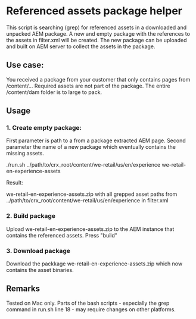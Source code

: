 # Referenced assets package helper

This script is searching (grep) for referenced assets in a downloaded and unpacked AEM package. A new and empty package with the references to the assets in filter.xml will be created. The new package can be uploaded and built on AEM server to collect the assets in the package.

## Use case: 

You received a package from your customer that only contains pages from /content/... Required assets are not part of the package. The entire /content/dam folder is to large to pack. 

## Usage

### 1. Create empty package:

First parameter is path to a from a package extracted AEM page. Second parameter the name of a new package which eventually contains the missing assets.

./run.sh ../path/to/crx_root/content/we-retail/us/en/experience we-retail-en-experience-assets

Result: 

we-retail-en-experience-assets.zip with all grepped asset paths from ../path/to/crx_root/content/we-retail/us/en/experience in filter.xml

### 2. Build package

Upload we-retail-en-experience-assets.zip to the AEM instance that contains the referenced assets. Press "build"

### 3. Download package

Download the packkage we-retail-en-experience-assets.zip which now contains the asset binaries.

## Remarks

Tested on Mac only. Parts of the bash scripts - especially the grep command in run.sh line 18 - may require changes on other platforms.